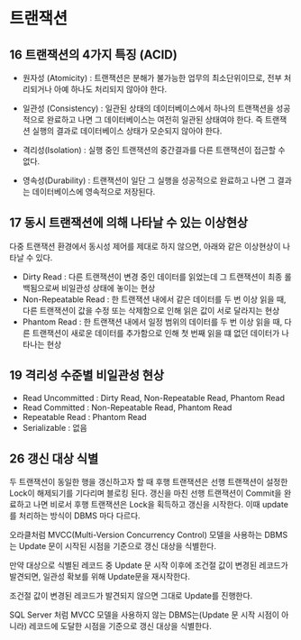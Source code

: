 # 트랜잭션
## 16 트랜잭션의 4가지 특징 (ACID)
- 원자성 (Atomicity) : 트랜잭션은 분해가 불가능한 업무의 최소단위이므로, 전부 처리되거나 아예 하나도 처리되지 않아야 한다.

- 일관성 (Consistency) : 일관된 상태의 데이터베이스에서 하나의 트랜잭션을 성공적으로 완료하고 나면 그 데이터베이스는 여전히 일관된 상태여야 한다. 즉 트랜잭션 실행의 결과로 데이터베이스 상태가 모순되지 않아야 한다.

- 격리성(Isolation) : 실행 중인 트랜잭션의 중간결과를 다른 트랜잭션이 접근할 수 없다.

- 영속성(Durability) : 트랜잭션이 일단 그 실행을 성공적으로 완료하고 나면 그 결과는 데이터베이스에 영속적으로 저장된다.

## 17 동시 트랜잭션에 의해 나타날 수 있는 이상현상
다중 트랜잭션 환경에서 동시성 제어를 제대로 하지 않으면, 아래와 같은 이상현상이 나타날 수 있다.
- Dirty Read : 다른 트랜잭션이 변경 중인 데이터를 읽었는데 그 트랜잭션이 최종 롤백됨으로써 비일관성 상태에 놓이는 현상
- Non-Repeatable Read : 한 트랜잭션 내에서 같은 데이터를 두 번 이상 읽을 때, 다른 트랜잭션이 값을 수정 또는 삭제함으로 인해 읽은 값이 서로 달라지는 현상
- Phantom Read : 한 트랜잭션 내에서 일정 범위의 데이터를 두 번 이상 읽을 때, 다른 트랜잭션이 새로운 데이터를 추가함으로 인해 첫 번째 읽을 떄 없던 데이터가 나타나는 현상

## 19 격리성 수준별 비일관성 현상
- Read Uncommitted : Dirty Read, Non-Repeatable Read, Phantom Read
- Read Committed : Non-Repeatable Read, Phantom Read
- Repeatable Read : Phantom Read
- Serializable : 없음

## 26 갱신 대상 식별
두 트랜잭션이 동일한 행을 갱신하고자 할 때 후행 트랜잭션은 선행 트랜잭션이 설정한 Lock이 해제되기를 기다리며 블로킹 된다. 갱신을 마친 선행 트랜잭션이 Commit을 완료하고 나면 비로서 후행 트랜잭션은 Lock을 획득하고 갱신을 시작한다. 이때 update를 처리하는 방식이 DBMS 마다 다르다.

오라클처럼 MVCC(Multi-Version Concurrency Control) 모델을 사용하는 DBMS는 Update 문이 시작된 시점을 기준으로 갱신 대상을 식별한다.

만약 대상으로 식별된 레코드 중 Update 문 시작 이후에 조건절 값이 변경된 레코드가 발견되면, 일관성 확보를 위해 Update문을 재시작한다.

조건절 값이 변경된 레코드가 발견되지 않으면 그대로 Update를 진행한다.

SQL Server 처럼 MVCC 모델을 사용하지 않는 DBMS는(Update 문 시작 시점이 아니라) 레코드에 도달한 시점을 기준으로 갱신 대상을 식별한다.
